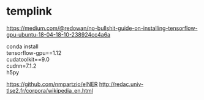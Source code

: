 # templink

https://medium.com/@redowan/no-bullshit-guide-on-installing-tensorflow-gpu-ubuntu-18-04-18-10-238924cc4a6a

conda install \
tensorflow-gpu==1.12 \
cudatoolkit==9.0 \
cudnn=7.1.2 \
h5py

https://github.com/nmpartzio/elNER
http://redac.univ-tlse2.fr/corpora/wikipedia_en.html
